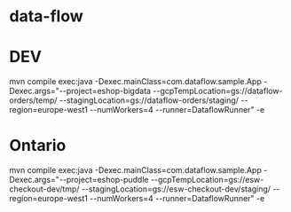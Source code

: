 # data-flow

DEV
=====

mvn compile exec:java -Dexec.mainClass=com.dataflow.sample.App -Dexec.args="--project=eshop-bigdata --gcpTempLocation=gs://dataflow-orders/temp/ --stagingLocation=gs://dataflow-orders/staging/ --region=europe-west1 --numWorkers=4 --runner=DataflowRunner" -e

Ontario
=====

mvn compile exec:java -Dexec.mainClass=com.dataflow.sample.App -Dexec.args="--project=eshop-puddle --gcpTempLocation=gs://esw-checkout-dev/tmp/ --stagingLocation=gs://esw-checkout-dev/staging/ --region=europe-west1 --numWorkers=4 --runner=DataflowRunner" -e
